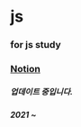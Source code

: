 # js
### for js study
### [Notion](https://pear-capricorn-258.notion.site/JavaScript-e5ff345e149d4e7db577a88b891fc391)
##### 업데이트 중입니다.
##### 2021 ~
